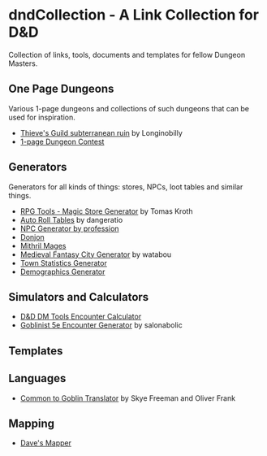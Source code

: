 # dndCollection - A Link Collection for D&D
Collection of links, tools, documents and templates for fellow Dungeon Masters.

## One Page Dungeons
Various 1-page dungeons and collections of such dungeons that can be used for inspiration.

* [Thieve's Guild subterranean ruin](https://megadungeoncomic.wordpress.com/2015/05/18/thieves-guild-built-in-the-subterranean-ruin-of-insert-generic-anthropomorphic-urban-rodent-god-of-your-choices-temple/#more-83) by Longinobilly
* [1-page Dungeon Contest](https://campaignwiki.org/1pdc/)

## Generators
Generators for all kinds of things: stores, NPCs, loot tables and similar things.

* [RPG Tools - Magic Store Generator](https://rpgtool.herokuapp.com/#) by Tomas Kroth
* [Auto Roll Tables](https://autorolltables.github.io/) by dangeratio
* [NPC Generator by profession](http://miniworlds.online/generators/generateNPC.html)
* [Donjon](http://donjon.bin.sh/)
* [Mithril Mages](https://www.mithrilandmages.com/utilities/5ETreasure.php)
* [Medieval Fantasy City Generator](https://watabou.itch.io/medieval-fantasy-city-generator) by watabou
* [Town Statistics Generator](http://www.rdinn.com/calc_town.php)
* [Demographics Generator](http://www.d20srd.org/d20/demographics/)

## Simulators and Calculators
* [D&D DM Tools Encounter Calculator](http://dhmstark.co.uk/rpgs/encounter-calculator-5th/)
* [Goblinist 5e Encounter Generator](http://tools.goblinist.com/5enc) by salonabolic

## Templates

## Languages
* [Common to Goblin Translator](http://www.screwytruths.com/Goblin.html) by Skye Freeman and Oliver Frank

## Mapping
* [Dave's Mapper](http://davesmapper.com/)
